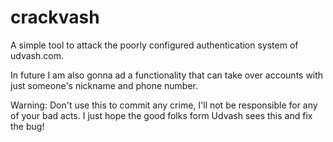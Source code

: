 # crackvash
A simple tool to attack the poorly configured authentication system of udvash.com. 

In future I am also gonna ad a functionality that can take over accounts with just someone's nickname and phone number.

Warning: Don't use this to commit any crime, I'll not be responsible for any of your bad acts.
I just hope the good folks form Udvash sees this and fix the bug! 
